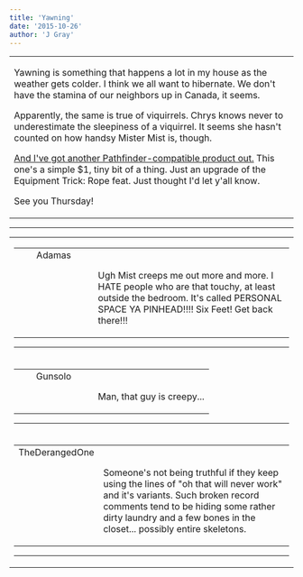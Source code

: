 ```yaml
---
title: 'Yawning'
date: '2015-10-26'
author: 'J Gray'
---
```


<div>
<!-- Main content here -->
<table border="0" class="post"><tbody><tr><td>
   
   <div class="post_body">
       <p>Yawning is something that happens a lot in my house as the weather gets colder. I think we all want to hibernate. We don't have the stamina of our neighbors up in Canada, it seems. </p><p>Apparently, the same is true of viquirrels. Chrys knows never to underestimate the sleepiness of a viquirrel. It seems she hasn't counted on how handsy Mister Mist is, though.</p><p><a href="http://drivethrurpg.com/product/162986/Sidebar-10--Equipment-Tricks-for-Rope" target="_blank">And I've got another Pathfinder-compatible product out.</a> This one's a simple $1, tiny bit of a thing. Just an upgrade of the Equipment Trick: Rope feat. Just thought I'd let y'all know.</p><p>See you Thursday!</p>
   </div>
   </td></tr>
   </tbody></table><hr><table style="width:100%; border:0;" class="comment_table"><tbody><tr><td width="100%"><a name=""> </a><div style="width:100%;" class="comment"><table border="0" width="100%"><tbody><tr><td align="center" valign="top" width="125">
<span class="comment_title"><center>Adamas<br></center><a name="2236">&nbsp;</a></span><br>
<center><img src="/image.php?type=ava&amp;i=spacer.gif" border="0" alt=""></center>
</td>
<td valign="top">


<p class="comment_text"> </p><p class="comment_text"><br> Ugh Mist creeps me out more and more. I HATE people who are that touchy, at least outside the bedroom. It's called PERSONAL SPACE YA PINHEAD!!!! Six Feet! Get back there!!!<br></p>
 

</td></tr></tbody></table>
<hr></div></td></tr><tr><td width="100%"><a name=""> </a><div style="width:100%;" class="comment"><table border="0" width="100%"><tbody><tr><td align="center" valign="top" width="125">
<span class="comment_title"><center>Gunsolo<br></center><a name="2237">&nbsp;</a></span><br>
<center><img src="https://www.gravatar.com/avatar.php?gravatar_id=a94f16ab08c7abb74820e668722a5ffc&amp;default=http%3A%2F%2Fmysteriesofthearcana.com%2Ftemplates%2Fmain%2Fimages%2Favatar.gif&amp;size=80&amp;rating=g" border="0" alt=""></center>
</td>
<td valign="top">


<p class="comment_text"> </p><p class="comment_text"><br> Man, that guy is creepy...<br></p>
 

</td></tr></tbody></table>
<hr></div></td></tr><tr><td width="100%"><a name=""> </a><div style="width:100%;" class="comment"><table border="0" width="100%"><tbody><tr><td align="center" valign="top" width="125">
<span class="comment_title"><center>TheDerangedOne<br></center><a name="2238">&nbsp;</a></span><br>
<center><img src="https://www.gravatar.com/avatar.php?gravatar_id=ec485dab6df0975a539ef4e654772b1c&amp;default=http%3A%2F%2Fmysteriesofthearcana.com%2Ftemplates%2Fmain%2Fimages%2Favatar.gif&amp;size=80&amp;rating=g" border="0" alt=""></center>
</td>
<td valign="top">


<p class="comment_text"> </p><p class="comment_text"><br> Someone's not being truthful if they keep using the lines of "oh that will never work" and it's variants. Such broken record comments tend to be hiding some rather dirty laundry and a few bones in the closet... possibly entire skeletons.</p>
 

</td></tr></tbody></table>
<hr></div></td></tr></tbody></table>
<!-- End main content -->
              </div>
